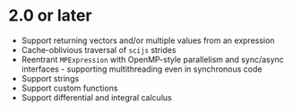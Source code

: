 # 2.0 or later

- Support returning vectors and/or multiple values from an expression
- Cache-oblivious traversal of `scijs` strides
- Reentrant `MPExpression` with OpenMP-style parallelism and sync/async interfaces - supporting multithreading even in synchronous code
- Support strings
- Support custom functions
- Support differential and integral calculus
